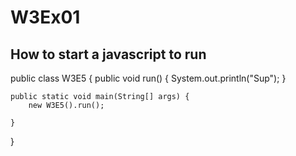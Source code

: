 # W3Ex01
How to start a javascript to run
------------------
public class W3E5 {
    public void run() {
        System.out.println("Sup");
    }

    public static void main(String[] args) {
        new W3E5().run();

    }
}
